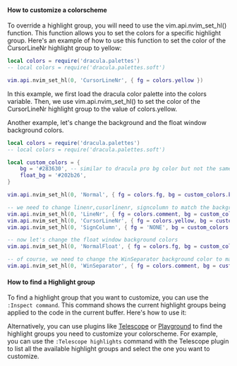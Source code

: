 #### How to customize a colorscheme

To override a highlight group, you will need to use the vim.api.nvim_set_hl()
function.
This function allows you to set the colors for a specific highlight group. 
Here's an example of how to use this function to set the color of the 
CursorLineNr highlight group to yellow:

```lua
local colors = require('dracula.palettes')
-- local colors = require('dracula.palettes.soft')

vim.api.nvim_set_hl(0, 'CursorLineNr', { fg = colors.yellow })
```
In this example, we first load the dracula color palette into the colors variable. Then, we use vim.api.nvim_set_hl() 
to set the color of the CursorLineNr highlight group to the value of colors.yellow.

Another example, let's change the background and the float window background colors.

```lua
local colors = require('dracula.palettes')
-- local colors = require('dracula.palettes.soft')

local custom_colors = {
    bg = '#283630', -- similar to dracula pro bg color but not the same
    float_bg = '#202b26',
}

vim.api.nvim_set_hl(0, 'Normal', { fg = colors.fg, bg = custom_colors.bg })

-- we need to change linenr,cusorlinenr, signcolumn to match the background
vim.api.nvim_set_hl(0, 'LineNr', { fg = colors.comment, bg = custom_colors.bg })
vim.api.nvim_set_hl(0, 'CursorLineNr', { fg = colors.yellow, bg = custom_colors.bg })
vim.api.nvim_set_hl(0, 'SignColumn', { fg = 'NONE', bg = custom_colors.bg })

-- now let's change the float window background colors
vim.api.nvim_set_hl(0, 'NormalFloat', { fg = colors.fg, bg = custom_colors.float_bg })

-- of course, we need to change the WinSeparator background color to match the NormalFloat bg
vim.api.nvim_set_hl(0, 'WinSeparator', { fg = colors.comment, bg = custom_colors.float_bg })
```

#### How to find a Highlight group

To find a highlight group that you want to customize, you can use the `:Inspect command`.
This command shows the current highlight 
groups being applied to the code in the current buffer. Here's how to use it:

Alternatively, you can use plugins like [Telescope](https://github.com/nvim-telescope/telescope.nvim) or 
[Playground](https://github.com/nvim-treesitter/playground) to find the highlight groups you need to customize your colorscheme. 
For example, you can use the `:Telescope highlights` command with the Telescope 
plugin to list all the available highlight 
groups and select the one you want to customize.
